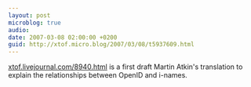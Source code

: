 ```yaml
---
layout: post
microblog: true
audio: 
date: 2007-03-08 02:00:00 +0200
guid: http://xtof.micro.blog/2007/03/08/t5937609.html
---
```

[xtof.livejournal.com/8940.html](http://xtof.livejournal.com/8940.html) is a first draft Martin Atkin's translation to explain the relationships between OpenID and i-names.
